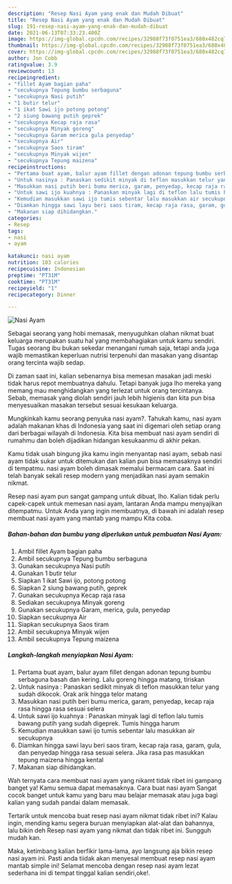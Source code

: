 ```yaml
---
description: "Resep Nasi Ayam yang enak dan Mudah Dibuat"
title: "Resep Nasi Ayam yang enak dan Mudah Dibuat"
slug: 191-resep-nasi-ayam-yang-enak-dan-mudah-dibuat
date: 2021-06-13T07:33:23.400Z
image: https://img-global.cpcdn.com/recipes/32988f73f0751ea3/680x482cq70/nasi-ayam-foto-resep-utama.jpg
thumbnail: https://img-global.cpcdn.com/recipes/32988f73f0751ea3/680x482cq70/nasi-ayam-foto-resep-utama.jpg
cover: https://img-global.cpcdn.com/recipes/32988f73f0751ea3/680x482cq70/nasi-ayam-foto-resep-utama.jpg
author: Jon Cobb
ratingvalue: 3.9
reviewcount: 13
recipeingredient:
- "fillet Ayam bagian paha"
- "secukupnya Tepung bumbu serbaguna"
- "secukupnya Nasi putih"
- "1 butir telur"
- "1 ikat Sawi ijo potong potong"
- "2 siung bawang putih geprek"
- "secukupnya Kecap raja rasa"
- "secukupnya Minyak goreng"
- "secukupnya Garam merica gula penyedap"
- "secukupnya Air"
- "secukupnya Saos tiram"
- "secukupnya Minyak wijen"
- "secukupnya Tepung maizena"
recipeinstructions:
- "Pertama buat ayam, balur ayam fillet dengan adonan tepung bumbu serbaguna basah dan kering. Lalu goreng hingga matang, tiriskan"
- "Untuk nasinya : Panaskan sedikit minyak di teflon masukkan telur yang sudah dikocok. Orak arik hingga telor matang"
- "Masukkan nasi putih beri bumu merica, garam, penyedap, kecap raja rasa hingga rasa sesuai selera"
- "Untuk sawi ijo kuahnya : Panaskan minyak lagi di teflon lalu tumis bawang putih yang sudah digeprek. Tumis hingga harum"
- "Kemudian masukkan sawi ijo tumis sebentar lalu masukkan air secukupnya"
- "Diamkan hingga sawi layu beri saos tiram, kecap raja rasa, garam, gula, dan penyedap hingga rasa sesuai selera. Jika rasa pas masukkan tepung maizena hingga kental"
- "Makanan siap dihidangkan."
categories:
- Resep
tags:
- nasi
- ayam

katakunci: nasi ayam 
nutrition: 103 calories
recipecuisine: Indonesian
preptime: "PT31M"
cooktime: "PT31M"
recipeyield: "1"
recipecategory: Dinner

---
```



![Nasi Ayam](https://img-global.cpcdn.com/recipes/32988f73f0751ea3/680x482cq70/nasi-ayam-foto-resep-utama.jpg)

Sebagai seorang yang hobi memasak, menyuguhkan olahan nikmat buat keluarga merupakan suatu hal yang membahagiakan untuk kamu sendiri. Tugas seorang ibu bukan sekedar menangani rumah saja, tetapi anda juga wajib memastikan keperluan nutrisi terpenuhi dan masakan yang disantap orang tercinta wajib sedap.

Di zaman  saat ini, kalian sebenarnya bisa memesan masakan jadi meski tidak harus repot membuatnya dahulu. Tetapi banyak juga lho mereka yang memang mau menghidangkan yang terlezat untuk orang tercintanya. Sebab, memasak yang diolah sendiri jauh lebih higienis dan kita pun bisa menyesuaikan masakan tersebut sesuai kesukaan keluarga. 



Mungkinkah kamu seorang penyuka nasi ayam?. Tahukah kamu, nasi ayam adalah makanan khas di Indonesia yang saat ini digemari oleh setiap orang dari berbagai wilayah di Indonesia. Kita bisa membuat nasi ayam sendiri di rumahmu dan boleh dijadikan hidangan kesukaanmu di akhir pekan.

Kamu tidak usah bingung jika kamu ingin menyantap nasi ayam, sebab nasi ayam tidak sukar untuk ditemukan dan kalian pun bisa memasaknya sendiri di tempatmu. nasi ayam boleh dimasak memalui bermacam cara. Saat ini telah banyak sekali resep modern yang menjadikan nasi ayam semakin nikmat.

Resep nasi ayam pun sangat gampang untuk dibuat, lho. Kalian tidak perlu capek-capek untuk memesan nasi ayam, lantaran Anda mampu menyajikan ditempatmu. Untuk Anda yang ingin membuatnya, di bawah ini adalah resep membuat nasi ayam yang mantab yang mampu Kita coba.

<!--inarticleads1-->

##### Bahan-bahan dan bumbu yang diperlukan untuk pembuatan Nasi Ayam:

1. Ambil fillet Ayam bagian paha
1. Ambil secukupnya Tepung bumbu serbaguna
1. Gunakan secukupnya Nasi putih
1. Gunakan 1 butir telur
1. Siapkan 1 ikat Sawi ijo, potong potong
1. Siapkan 2 siung bawang putih, geprek
1. Gunakan secukupnya Kecap raja rasa
1. Sediakan secukupnya Minyak goreng
1. Gunakan secukupnya Garam, merica, gula, penyedap
1. Siapkan secukupnya Air
1. Siapkan secukupnya Saos tiram
1. Ambil secukupnya Minyak wijen
1. Ambil secukupnya Tepung maizena




<!--inarticleads2-->

##### Langkah-langkah menyiapkan Nasi Ayam:

1. Pertama buat ayam, balur ayam fillet dengan adonan tepung bumbu serbaguna basah dan kering. Lalu goreng hingga matang, tiriskan
1. Untuk nasinya : Panaskan sedikit minyak di teflon masukkan telur yang sudah dikocok. Orak arik hingga telor matang
1. Masukkan nasi putih beri bumu merica, garam, penyedap, kecap raja rasa hingga rasa sesuai selera
1. Untuk sawi ijo kuahnya : Panaskan minyak lagi di teflon lalu tumis bawang putih yang sudah digeprek. Tumis hingga harum
1. Kemudian masukkan sawi ijo tumis sebentar lalu masukkan air secukupnya
1. Diamkan hingga sawi layu beri saos tiram, kecap raja rasa, garam, gula, dan penyedap hingga rasa sesuai selera. Jika rasa pas masukkan tepung maizena hingga kental
1. Makanan siap dihidangkan.




Wah ternyata cara membuat nasi ayam yang nikamt tidak ribet ini gampang banget ya! Kamu semua dapat memasaknya. Cara buat nasi ayam Sangat cocok banget untuk kamu yang baru mau belajar memasak atau juga bagi kalian yang sudah pandai dalam memasak.

Tertarik untuk mencoba buat resep nasi ayam nikmat tidak ribet ini? Kalau ingin, mending kamu segera buruan menyiapkan alat-alat dan bahannya, lalu bikin deh Resep nasi ayam yang nikmat dan tidak ribet ini. Sungguh mudah kan. 

Maka, ketimbang kalian berfikir lama-lama, ayo langsung aja bikin resep nasi ayam ini. Pasti anda tiidak akan menyesal membuat resep nasi ayam mantab simple ini! Selamat mencoba dengan resep nasi ayam lezat sederhana ini di tempat tinggal kalian sendiri,oke!.

